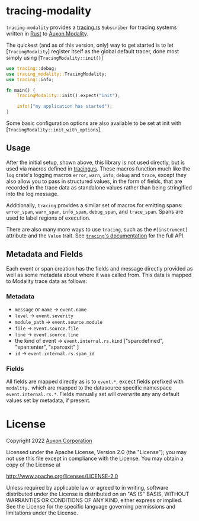 # tracing-modality

`tracing-modality` provides a [tracing.rs] `Subscriber` for tracing systems
written in [Rust] to [Auxon Modality](https://auxon.io).

[tracing.rs]: https://tracing.rs
[Rust]: https://www.rust-lang.org/

The quickest (and as of this version, only) way to get started is to let
[`TracingModality`] register itself as the global default tracer, done most
simply using [`TracingModality::init()`]

```rust
use tracing::debug;
use tracing_modality::TracingModality;
use tracing::info;

fn main() {
    TracingModality::init().expect("init");

    info!("my application has started");
}
```

Some basic configuration options are also available to be set at init with
[`TracingModality::init_with_options`].

## Usage

After the initial setup, shown above, this library is not used directly, but is
used via macros defined in [tracing.rs]. These macros function much like the
`log` crate's logging macros `error`, `warn`, `info`, `debug` and `trace`,
except they also allow you to pass in structured values, in the form of fields,
that are recorded in the trace data as standalone values rather than being
stringified into the log message.

Additionally, `tracing` provides a similar set of macros for emitting spans:
`error_span`, `warn_span`, `info_span`, `debug_span`, and `trace_span`. Spans
are used to label regions of execution.

There are also many more ways to use `tracing`, such as the `#[instrument]`
attribute and the `Value` trait. See [`tracing`'s documentation][tracing docs]
for the full API.

[tracing docs]: https://docs.rs/tracing/latest/tracing/

## Metadata and Fields

Each event or span creation has the fields and message directly provided as
well as some metadata about where it was called from. This data is mapped to
Modality trace data as follows:

### Metadata

* `message` or `name` -> `event.name`
* `level` -> `event.severity`
* `module_path` -> `event.source.module`
* `file` -> `event.source.file`
* `line` -> `event.source.line`
* the kind of event -> `event.internal.rs.kind` ["span:defined", "span:enter",
  "span:exit" ]
* `id` -> `event.internal.rs.span_id`

### Fields

All fields are mapped directly as is to `event.*`, excect fields prefixed with
`modality.` which are mapped to the datasource specific namespace
`event.internal.rs.*`. Fields manually set will overwrite any any default
values set by metadata, if present.

# License

Copyright 2022 [Auxon Corporation](https://auxon.io)

Licensed under the Apache License, Version 2.0 (the "License"); you may not use
this file except in compliance with the License.  You may obtain a copy of the
License at

<http://www.apache.org/licenses/LICENSE-2.0>

Unless required by applicable law or agreed to in writing, software distributed
under the License is distributed on an "AS IS" BASIS, WITHOUT WARRANTIES OR
CONDITIONS OF ANY KIND, either express or implied.  See the License for the
specific language governing permissions and limitations under the License.
